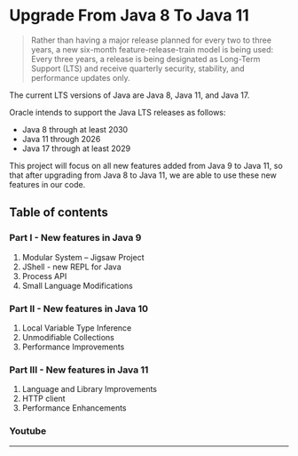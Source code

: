 # Upgrade From Java 8 To Java 11

> Rather than having a major release planned for every two to three years, a new six-month feature-release-train
> model is being used: Every three years, a release is being designated as Long-Term Support (LTS) and receive
> quarterly security, stability, and performance updates only.

The current LTS versions of Java are Java 8, Java 11, and Java 17.

Oracle intends to support the Java LTS releases as follows:

- Java 8 through at least 2030
- Java 11 through 2026
- Java 17 through at least 2029

This project will focus on all new features added from Java 9 to Java 11, so that after upgrading from Java 8 to Java
11, we are able to use these new features in our code.

## Table of contents

### Part I - New features in Java 9

1. Modular System – Jigsaw Project
2. JShell - new REPL for Java
3. Process API
4. Small Language Modifications

### Part II - New features in Java 10

1. Local Variable Type Inference
2. Unmodifiable Collections
3. Performance Improvements

### Part III - New features in Java 11

1. Language and Library Improvements
2. HTTP client
3. Performance Enhancements

### Youtube

---

